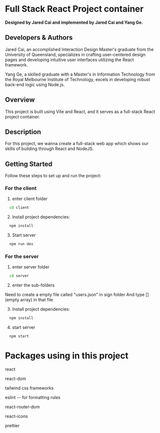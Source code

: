 # Full Stack React Project container

**Designed by Jared Cai and implemented by Jared Cai and Yang Ge.**

## Developers & Authors

Jared Cai, an accomplished Interaction Design Master's graduate from the University of Queensland, specializes in crafting user-centered design pages and developing intuitive user interfaces utilizing the React framework.

Yang Ge, a skilled graduate with a Master's in Information Technology from the Royal Melbourne Institute of Technology, excels in developing robust back-end logic using Node.js.

## Overview

This project is built using Vite and React, and it serves as a full-stack React project container.

## Description

For this project, we wanna create a full-stack web app which shows our skills of building through React and NodeJS.

## Getting Started

Follow these steps to set up and run the project:

### For the client

1. enter client folder

```bash
  cd client
```

2. Install project dependencies:

```bash
  npm install
```

3. Start server

```bash
  npm run dev
```

### For the server

1. enter server folder

```bash
  cd server
```

2. enter the sub-folders

Need to create a empty file called "users.json" in sign folder
And type [] (empty array) in that file

3. Install project dependencies:

```bash
  npm install
```

4. start server

```bash
  npm start
```

# Packages using in this project

react

react-dom

tailwind css frameworks

eslint -- for formatting rules

react-router-dom

react-icons

prettier



